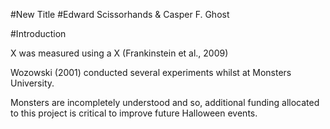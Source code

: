 #New Title
#Edward Scissorhands & Casper F. Ghost

#Introduction

X was measured using a X (Frankinstein et al., 2009)

Wozowski (2001) conducted several experiments whilst at Monsters University.

Monsters are incompletely understood and so, additional funding allocated to this 
project is critical to improve future Halloween events. 
